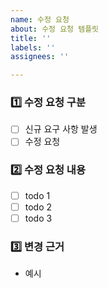 ```yaml
---
name: 수정 요청
about: 수정 요청 템플릿
title: ''
labels: ''
assignees: ''

---
```


### 1️⃣ 수정 요청 구분
<!-- 수정 요청 구분에 대해 간단하게 작성해 주세요 -->
- [ ] 신규 요구 사항 발생
- [ ] 수정 요청

### 2️⃣ 수정 요청 내용
<!-- 수정 요청 내용을 작성해 주세요. -->
- [ ] todo 1
- [ ] todo 2
- [ ] todo 3

### 3️⃣ 변경 근거
<!-- 변경에 대한 근거를 작성해 주세요. -->
- 예시
